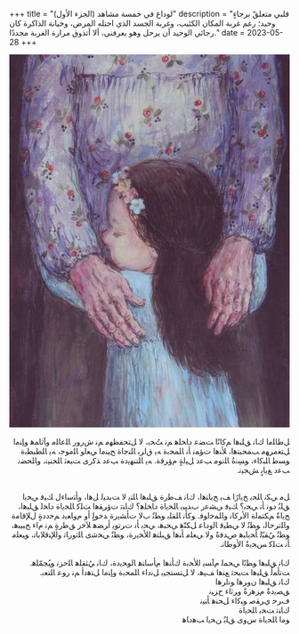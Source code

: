 +++
title = "لوداع في خمسة مشاهد (الجزء الأول)"
description = "قلبي متعلقٌ برجاءٍ وحيد؛ رغم غربة المكان الكئيب، وغربة الجسد الذي احتله المرض، وخيانة الذاكرة كان رجائي الوحيد أن يرحل وهو يعرفني، ألا أتذوق مرارة الغربة مجددًا."
date = 2023-05-28
+++

<div dir="rtl">

![alt](image.jpg)

ﻞﻃﺎﻠﻣﺍ ﻙﺎﻧ ﻖﻠﺒﻫﺍ ﻢﻛﺎﻧًﺍ ﺖﻀﻋ ﺩﺎﺨﻠﻫ ﻢﻧ ﺖُﺤﺑ، ﻻ ﻞﺘﺤﻔﻈﻬﻣ ﻢﻧ ﺵﺭﻭﺭ ﺎﻠﻋﺎﻠﻣ ﻭﺂﺛﺎﻤﻫ ﻭﺈﻨﻣﺍ ﻞﺘﻐﻣﺮﻬﻣ ﺐﻤﺤﺒﺘﻫﺍ، ﻸﻨﻫﺍ ﺕﺆﻤﻧ ﺄﻧ ﺎﻠﻤﺤﺑﺓ ﻪﻳ ﻕﺍﺮﺑ ﺎﻠﻨﺟﺍﺓ ﺢﻴﻨﻣﺍ ﻲﻌﻟﻭ ﺎﻠﻣﻮﺟ، ﻪﻳ ﺎﻠﻄﺒﻄﺑﺓ ﻮﺴﻃ ﺎﻠﺒﻛﺍﺀ، ﻮﺴِﻧﺓُ ﺎﻠﻧﻮﻣ ﺐﻋﺩ ﻞﻴﻟﺓٍ ﻡﺅﺮﻗﺓ. ﻪﻳ ﺎﻠﺘﻨﻬﻳﺩﺓ ﺐﻋﺩ ﺬﻛﺭﻯ ﺖﺒﻌﺛ ﺎﻠﺤﻨﻴﻧ، ﻭﺎﻠﺤﻀﻧ ﺐﻋﺩ ﻎﻳﺎﺑٍ ﺶﺠﻴﻧ.<br>

<br>
ﻞﻣ ﻲﻜﻧ ﺎﻠﺤﺑ ﺦﻳﺍﺭًﺍ ﻒﻳ ﺢﻳﺎﺘﻫﺍ، ﻙﺎﻧ ﻒﻃﺭﺓ ﻖﻠﺒﻫﺍ ﺎﻠﺘﻳ ﻻ ﺖﺑﺪﻴﻟ ﻞﻫﺍ، ﻭﺄﺘﺳﺍﺀﻝ ﻚﻴﻓ ﻲﺤﻳﺍ ﻖﻠﺑٌ ﺩﻮﻧ ﺄﻧ ﻲﺤﺑ؟ ﻚﻴﻓ ﻲﺸﻋﺭ ﺏﺪﺒﻴﺑ ﺎﻠﺤﻳﺍﺓ ﺩﺎﺨﻠﻫ؟ ﻙﺎﻨﺗ ﺕﺅﺮﻘﻫﺍ ﺖﻠﻛ ﺎﻠﺤﻳﺍﺓ ﺩﺎﺨﻟ ﻖﻠﺒﻫﺍ، ﺢﻳﺍﺓٌ ﻢﻜﺘﻤﻟﺓ ﺍﻷﺮﻛﺎﻧ ﻭﺎﻠﻤﺧﺍﻮﻓ. ﻮﻛﺄﻧ ﺎﻠﻘﻠﺑ ﻮﻄﻧٌ ﺏﻻ ﺕﺄﺸﻳﺭﺓ ﺪﺧﻮﻟٍ ﺃﻭ ﻡﻭﺎﻌﻳﺩ ﻢﺣﺩﺩﺓٍ ﻝﻺﻗﺎﻣﺓ ﻭﺎﻠﺗﺮﺣﺎﻟ، ﻮﻄﻧٌ ﻻ ﻲﻄﻴﻗ ﺎﻟﻭﺩﺎﻋ ﻞﻜﻨّﻫ ﻲﺤﺒﻫ، ﻲﺤﺑ ﺄﻧ ﺕﺮﺗﻮﻳ ﺃﺮﻀﻫ ﻶﺧﺭ ﻖﻃﺭﺓٍ ﻢﻧ ﻡﺍﺀ ﺢﺒﻴﺒﻫ، ﻮﻄﻧٌ ﻲُﻘﺒّﻟ ﺄﺤﺑﺎﺒﻫ ﺹﺪﻓﺓً ﻭﻻ ﻲﻌﻠﻣ ﺄﻨﻫﺍ ﻖﺒﻠﺘﻫ ﺍﻸﺨﻳﺭﺓ، ﻮﻄﻧٌ ﻲﺨﺷﻯ ﺎﻠﺛﻭﺭﺎﺗ ﻭﺍﻺﻨﻗﻼﺑﺎﺗ، ﻮﻴﻌﻠﻣ ﺄﻧ ﺖﻠﻛ ﺲﺠﻳﺓُ ﺍﻷﻮﻃﺎﻧ.<br>

<br>
ﻙﺎﻧ ﻖﻠﺒﻫﺍ ﻮﻄﻧًﺍ ﻲﺤﻤﻟ ﻡﺂﺴﻳ ﺍﻸﺤﺑﺓ ﻙﺄﻨﻫﺍ ﻡﺄﺳﺎﺘﻫ ﺎﻟﻮﺤﻳﺩﺓ، ﻙﺎﻧ ﻲُﺜﻘﻠﻫ ﺎﻠﺣﺰﻧ ﻮﻴُﺠﻤّﻠﻫ. ﺖﺗﺄﻤﻟُ ﻖﻠﺒﻫﺍ ﺖﺒﺤﺛ ﻊﻨﻫﺍ ﻒﻴﻫ، ﻻ ﻞﺘﺴﺘﺠﻴﺑ ﻞﻧﺩﺍﺀ ﺎﻠﻤﺤﺑﺓ ﻭﺈﻨﻣﺍ ﻞﺘﻫﺩﺃ ﻢﻧ ﺭﻮﻋ ﺎﻠﺘﻌﺑ.<br>
ﻙﺎﻧ ﻖﻠﺒﻫﺍ ﻥﻭﺮﻫﺍ ﻮﻧﺍﺮﻫﺍ<br>
ﻖﺼﻳﺩﺓٌ ﻡﺰﻫﺭﺓٌ ﻭﺮﺛﺍﺀ ﺡﺰﻴﻧ<br>
ﻑﺮﺣ ﻱﺮﻘﺻ ﻮﺒﻛﺍﺀ ﻞﺤﻨﻫ ﺄﻨﻴﻧ<br>
ﻙﺎﻨﺗ ﺖﺤﺑ ﺎﻠﺤﻳﺍﺓ<br>
ﻮﻣﺍ ﺎﻠﺤﻳﺍﺓ ﺱﻭﻯ ﻖﻠﺑٌ ﻦﺤﻳﺍ ﺐﻫﺩﺎﻫ<br>

</div>
